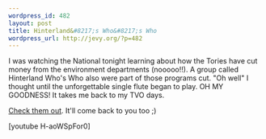 ```yaml
--- 
wordpress_id: 482
layout: post
title: Hinterland&#8217;s Who&#8217;s Who
wordpress_url: http://jevy.org/?p=482
---
```

I was watching the National tonight learning about how the Tories have cut money from the environment departments (nooooo!!).  A group called Hinterland Who's Who also were part of those programs cut.  "Oh well" I thought until the unforgettable single flute began to play.  OH MY GOODNESS!  It takes me back to my TVO days.

<a href="http://www.hww.ca/media.asp?mcid=1">Check them out</a>.  It'll come back to you too ;)

[youtube H-aoWSpFor0]
